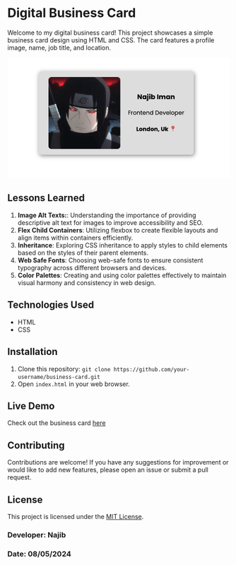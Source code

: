 # Digital Business Card

Welcome to my digital business card! This project showcases a simple business card design using HTML and CSS. The card features a profile image, name, job title, and location.

![Business Card](images/business-card.png)

## Lessons Learned

1. **Image Alt Texts:**: Understanding the importance of providing descriptive alt text for images to improve accessibility and SEO.
2. **Flex Child Containers**: Utilizing flexbox to create flexible layouts and align items within containers efficiently.
3. **Inheritance**: Exploring CSS inheritance to apply styles to child elements based on the styles of their parent elements.
4. **Web Safe Fonts**: Choosing web-safe fonts to ensure consistent typography across different browsers and devices.
5. **Color Palettes**: Creating and using color palettes effectively to maintain visual harmony and consistency in web design.

## Technologies Used

- HTML
- CSS

## Installation

1. Clone this repository: `git clone https://github.com/your-username/business-card.git`
2. Open `index.html` in your web browser.

## Live Demo

Check out the business card [here]()

## Contributing

Contributions are welcome! If you have any suggestions for improvement or would like to add new features, please open an issue or submit a pull request.

## License

This project is licensed under the [MIT License](LICENSE).

### Developer: Najib
### Date: 08/05/2024

